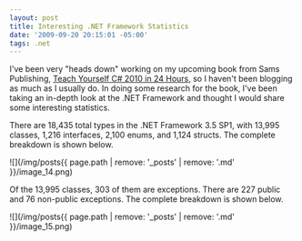 ```yaml
---
layout: post
title: Interesting .NET Framework Statistics
date: '2009-09-20 20:15:01 -05:00'
tags: .net
---
```


I've been very "heads down" working on my upcoming book from Sams Publishing, <u>Teach Yourself C# 2010 in 24 Hours</u>, so I haven't been blogging as much as I usually do. In doing some research for the book, I've been taking an in-depth look at the .NET Framework and thought I would share some interesting statistics.

There are 18,435 total types in the .NET Framework 3.5 SP1, with 13,995 classes, 1,216 interfaces, 2,100 enums, and 1,124 structs. The complete breakdown is shown below.

![](/img/posts{{ page.path | remove: '_posts' | remove: '.md' }}/image_14.png) 

Of the 13,995 classes, 303 of them are exceptions. There are 227 public and 76 non-public exceptions. The complete breakdown is shown below.

![](/img/posts{{ page.path | remove: '_posts' | remove: '.md' }}/image_15.png) 
